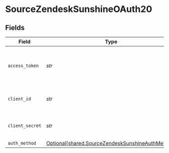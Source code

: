 # SourceZendeskSunshineOAuth20


## Fields

| Field                                                                                                      | Type                                                                                                       | Required                                                                                                   | Description                                                                                                |
| ---------------------------------------------------------------------------------------------------------- | ---------------------------------------------------------------------------------------------------------- | ---------------------------------------------------------------------------------------------------------- | ---------------------------------------------------------------------------------------------------------- |
| `access_token`                                                                                             | *str*                                                                                                      | :heavy_check_mark:                                                                                         | Long-term access Token for making authenticated requests.                                                  |
| `client_id`                                                                                                | *str*                                                                                                      | :heavy_check_mark:                                                                                         | The Client ID of your OAuth application.                                                                   |
| `client_secret`                                                                                            | *str*                                                                                                      | :heavy_check_mark:                                                                                         | The Client Secret of your OAuth application.                                                               |
| `auth_method`                                                                                              | [Optional[shared.SourceZendeskSunshineAuthMethod]](../../models/shared/sourcezendesksunshineauthmethod.md) | :heavy_minus_sign:                                                                                         | N/A                                                                                                        |